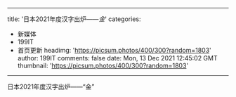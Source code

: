 
---
title: '日本2021年度汉字出炉——_金_'
categories: 
 - 新媒体
 - 199IT
 - 首页更新
headimg: 'https://picsum.photos/400/300?random=1803'
author: 199IT
comments: false
date: Mon, 13 Dec 2021 12:45:02 GMT
thumbnail: 'https://picsum.photos/400/300?random=1803'
---

<div>   
日本2021年度汉字出炉——“金”  
</div>
            
